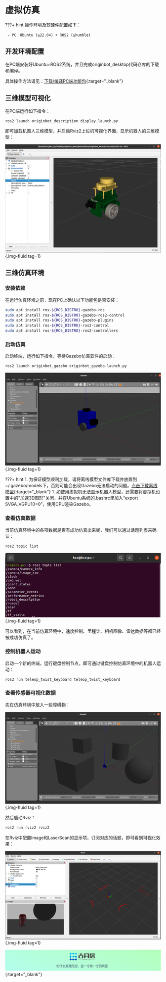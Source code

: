 # **虚拟仿真**

???+ hint
    操作环境及软硬件配置如下：
    

     - PC：Ubuntu (≥22.04) + ROS2 (≥humble)



## **开发环境配置**

在PC端安装好Ubuntu+ROS2系统，并且完成originbot_desktop代码仓库的下载和编译。



具体操作方法请见：[下载/编译PC端功能包](../guide/pc_config.md#3-pc){:target="_blank"}



## **三维模型可视化**

在PC端运行如下指令：

```
ros2 launch originbot_description display.launch.py
```



即可加载机器人三维模型，并启动Rviz2上位机可视化界面，显示机器人的三维模型：

![2022-08-30_13-57](../assets/img/gazebo_simulation/2022-08-30_13-57.png){.img-fluid tag=1}



## **三维仿真环境**

### **安装依赖**

在运行仿真环境之前，现在PC上确认以下功能包是否安装：

```bash
sudo apt install ros-${ROS_DISTRO}-gazebo-ros
sudo apt install ros-${ROS_DISTRO}-gazebo-ros2-control
sudo apt install ros-${ROS_DISTRO}-gazebo-plugins
sudo apt install ros-${ROS_DISTRO}-ros2-control
sudo apt install ros-${ROS_DISTRO}-ros2-controllers
```



### **启动仿真**

启动终端，运行如下指令，等待Gazebo仿真软件的启动：

```bash
ros2 launch originbot_gazebo originbot_gazebo.launch.py
```

![2022-08-31_23-42](../assets/img/gazebo_simulation/2022-08-31_23-42.png){.img-fluid tag=1}

???+ hint
    1. 为保证模型顺利加载，请将离线模型文件库下载并放置到~/.gazebo/models下，否则可能会出现Gazebo无法启动的问题。[点击下载离线模型](https://github.com/osrf/gazebo_models){:target="_blank"}
    1. 如使用虚拟机无法显示机器人模型，还需要将虚拟机设置中的"加速3D图形"关闭，并在Ubuntu系统的.bashrc里加入“export SVGA_VGPU10=0”，使用CPU渲染Gazebo。



### **查看仿真数据**

当前仿真环境中的各项数据是否有成功仿真出来呢，我们可以通过话题列表来确认：

```bash
ros2 topic list
```

![2022-08-31_23-43](../assets/img/gazebo_simulation/2022-08-31_23-43.png){.img-fluid tag=1}

可以看到，在当前仿真环境中，速度控制、里程计、相机图像、雷达数据等都已经被成功仿真了。



### **控制机器人运动**

启动一个新的终端，运行键盘控制节点，即可通过键盘控制仿真环境中的机器人运动：

```bash
ros2 run teleop_twist_keyboard teleop_twist_keyboard
```



### **查看传感器可视化数据**

先在仿真环境中放入一些障碍物：

![2022-08-31_23-47](../assets/img/gazebo_simulation/2022-08-31_23-47.png){.img-fluid tag=1}



然后启动Rviz：

```bash
ros2 run rviz2 rviz2
```



在Rviz中配置Image和LaserScan的显示项，订阅对应的话题，即可看到可视化效果：

![2022-08-31_23-46](../assets/img/gazebo_simulation/2022-08-31_23-46.png){.img-fluid tag=1}



[![图片1](../assets/img/footer.png)](https://www.guyuehome.com/){:target="_blank"}

